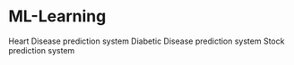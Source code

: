 # ML-Learning
Heart Disease prediction system 
Diabetic Disease prediction system
Stock prediction system

